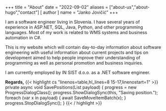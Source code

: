 +++
title = "About"
date = "2022-09-02"
aliases = ["about-us","about-hugo","contact"]
[ author ]
  name = "Janko Jovičić"
+++

I am a software engineer living in Slovenia. I have several years of experience in ASP.NET, SQL, Java, Python, and other programming languages. Most of my work is related to WMS systems and business automation in C#. 

This is my website which will contain day-to-day information about software engineering
with useful information about current projects and tips on development aimed to help people improve their understanding of programming as well as personal promotion and business inquiries.

I am currently employed by IN SIST d.o.o. as a .NET software engineer. 

**Regards,**
{{< highlight cs "linenos=table,hl_lines=8 15-17,linenostart=1" >}}
 private async void SavePositions(List<MorePallets> payload)
        {
            progress = new ProgressDialogClass();
            progress.ShowDialogSync(this, "Saving position.");
            foreach (var x in payload)
            {
                await SaveMoveItemBatch(x);
            }
            progress.StopDialogSync();
        }
{{< / highlight >}}


